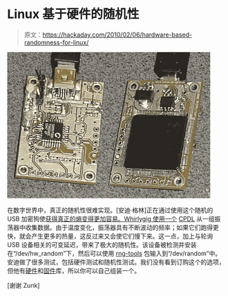 # Linux 基于硬件的随机性

> 原文：<https://hackaday.com/2010/02/06/hardware-based-randomness-for-linux/>

![](img/331854d1339e43cfac1c8a00ed8e1511.png "whirlygig_random_hardware")

在数字世界中，真正的随机性很难实现。[安迪·格林]正在通过使用这个随机的 USB 加密狗使[获得真正的熵变得更加容易。Whirlygig 使用一个](http://warmcat.com/_wp/whirlygig-rng/) [CPDL](http://hackaday.com/2008/12/11/how-to-programmable-logic-devices-cpld/) 从一组振荡器中收集数据。由于温度变化，振荡器具有不断波动的频率；如果它们跑得更快，就会产生更多的热量，这反过来又会使它们慢下来。这一点，加上与轮询 USB 设备相关的可变延迟，带来了极大的随机性。该设备被检测并安装在“/dev/hw_random”下，然后可以使用 [rng-tools](http://sourceforge.net/project/showfiles.php?group_id=3242) 包输入到“/dev/random”中。安迪做了很多测试，包括硬件测试和随机性测试。我们没有看到订购这个的选项，但他有[硬件](http://git.warmcat.com/?p=whirlygig-hardware.git;a=summary)和[固件](http://git.warmcat.com/?p=whirlygig-cpld.git;a=summary)库，所以你可以自己组装一个。

[谢谢 Zunk]